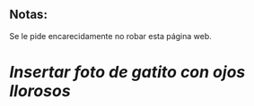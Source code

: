 ## Notas:
Se le pide encarecidamente no robar esta página web.
# *Insertar foto de gatito con ojos llorosos*